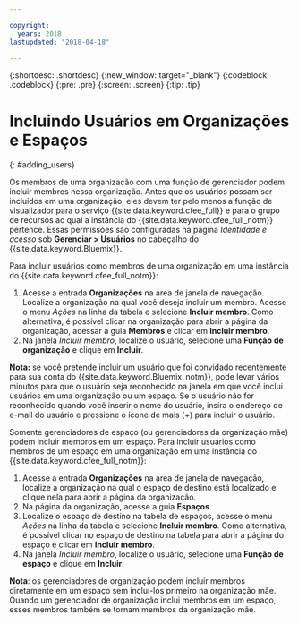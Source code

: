 ```yaml
---

copyright:
  years: 2018
lastupdated: "2018-04-18"

---
```


{:shortdesc: .shortdesc}
{:new_window: target="_blank"}
{:codeblock: .codeblock}
{:pre: .pre}
{:screen: .screen}
{:tip: .tip}

# Incluindo Usuários em Organizações e Espaços
{: #adding_users}

Os membros de uma organização com uma função de gerenciador podem incluir membros nessa organização. Antes que os usuários possam ser incluídos em uma organização, eles devem ter pelo menos a função de visualizador para o serviço {{site.data.keyword.cfee_full}} e para o grupo de recursos ao qual a instância do {{site.data.keyword.cfee_full_notm}} pertence. Essas permissões são configuradas na página _Identidade e acesso_ sob **Gerenciar > Usuários** no cabeçalho do {{site.data.keyword.Bluemix}}.

Para incluir usuários como membros de uma organização em uma instância do {{site.data.keyword.cfee_full_notm}}:

1. Acesse a entrada **Organizações** na área de janela de navegação. Localize a organização na qual você deseja incluir um membro. Acesse o menu _Ações_ na linha da tabela e selecione **Incluir membro**. Como alternativa, é possível clicar na organização para abrir a página da organização, acessar a guia **Membros** e clicar em **Incluir membro**.
2. Na janela _Incluir membro_, localize o usuário, selecione uma **Função de organização** e clique em **Incluir**.

**Nota:** se você pretende incluir um usuário que foi convidado recentemente para sua conta do {{site.data.keyword.Bluemix_notm}}, pode levar vários minutos para que o usuário seja reconhecido na janela em que você inclui usuários em uma organização ou um espaço. Se o usuário não for reconhecido quando você inserir o nome do usuário, insira o endereço de e-mail do usuário e pressione o ícone de mais (+) para incluir o usuário.

Somente gerenciadores de espaço (ou gerenciadores da organização mãe) podem incluir membros em um espaço. Para incluir usuários como membros de um espaço em uma organização em uma instância do {{site.data.keyword.cfee_full_notm}}:

1. Acesse a entrada **Organizações** na área de janela de navegação, localize a organização na qual o espaço de destino está localizado e clique nela para abrir a página da organização.
2. Na página da organização, acesse a guia **Espaços**.
3. Localize o espaço de destino na tabela de espaços, acesse o menu _Ações_ na linha da tabela e selecione **Incluir membro**. Como alternativa, é possível clicar no espaço de destino na tabela para abrir a página do espaço e clicar em **Incluir membro**.
4. Na janela _Incluir membro_, localize o usuário, selecione uma **Função de espaço** e clique em **Incluir**.

**Nota**: os gerenciadores de organização podem incluir membros diretamente em um espaço sem incluí-los primeiro na organização mãe. Quando um gerenciador de organização inclui membros em um espaço, esses membros também se tornam membros da organização mãe.
